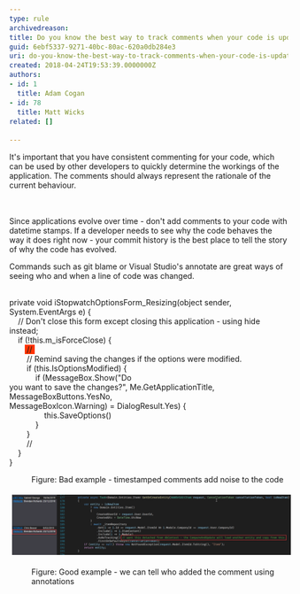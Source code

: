 ```yaml
---
type: rule
archivedreason: 
title: Do you know the best way to track comments when your code is updated?
guid: 6ebf5337-9271-40bc-80ac-620a0db284e3
uri: do-you-know-the-best-way-to-track-comments-when-your-code-is-updated
created: 2018-04-24T19:53:39.0000000Z
authors:
- id: 1
  title: Adam Cogan
- id: 78
  title: Matt Wicks
related: []

---
```



​​​​​​​​It's important that you have consistent commenting for your code, which can be used by other developers to quickly determine the workings of the application. The comments should always represent the rationale of the current behaviour.<br>
<br><excerpt class='endintro'></excerpt><br>
<p class="ssw15-rteElement-P">Since applications evolve over time - don't add comments to your code with datetime stamps. If a developer needs to see why the code behaves the way it does right now - your commit history is the best place to tell the story of why the code has evolved.​​​ <br></p><p class="ssw15-rteElement-P">Commands such as git blame or Visual Studio's annotate are great ways of seeing who and when a line of code was changed. <br><br></p><p class="ssw15-rteElement-CodeArea">private void iStopwatchOptionsForm_Resizing(object sender, System.EventArgs e) {<br>    // Don't close this form except closing this application - using hide instead; <br>    if (!this.m_isForceClose) {<br>       <span style="background-color:#ff3300;"> // <added by FW, 11/10/2006></span><br>        // Remind saving the changes if the options were modified.<br>        if (this.IsOptionsModified) {<br>            if (MessageBox.Show("Do<br>you want to save the changes?", Me.GetApplicationTitle, MessageBoxButtons.YesNo,<br>MessageBoxIcon.Warning) = DialogResult.Yes) {<br>                this.SaveOptions()<br>            }<br>        }<br>        // </added><br>    }<br>}<br></p><dd class="ssw15-rteElement-FigureBad">Figure: Bad example - timestamped comments add noise to the code<br></dd><p class="ssw15-rteElement-P"><img src="comment annotations.png" alt="comment annotations.png" style="margin:5px;width:808px;" /><br></p><dd class="ssw15-rteElement-FigureGood"> Figure: Good example - we can tell who added the comment using annotations<br></dd>



